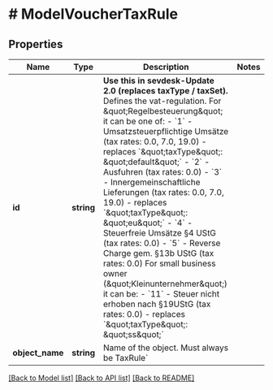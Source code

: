 # # ModelVoucherTaxRule

## Properties

Name | Type | Description | Notes
------------ | ------------- | ------------- | -------------
**id** | **string** | **Use this in sevdesk-Update 2.0 (replaces taxType / taxSet).**  Defines the vat-regulation. For \&quot;Regelbesteuerung\&quot; it can be one of:   - &#x60;1&#x60; - Umsatzsteuerpflichtige Umsätze (tax rates: 0.0, 7.0, 19.0) - replaces &#x60;\&quot;taxType\&quot;: \&quot;default\&quot;&#x60;   - &#x60;2&#x60; - Ausfuhren (tax rates: 0.0)   - &#x60;3&#x60; - Innergemeinschaftliche Lieferungen (tax rates: 0.0, 7.0, 19.0) - replaces &#x60;\&quot;taxType\&quot;: \&quot;eu\&quot;&#x60;   - &#x60;4&#x60; - Steuerfreie Umsätze §4 UStG (tax rates: 0.0)   - &#x60;5&#x60; - Reverse Charge gem. §13b UStG (tax rates: 0.0)  For small business owner (\&quot;Kleinunternehmer\&quot;) it can be:   - &#x60;11&#x60; - Steuer nicht erhoben nach §19UStG (tax rates: 0.0) - replaces &#x60;\&quot;taxType\&quot;: \&quot;ss\&quot;&#x60; |
**object_name** | **string** | Name of the object. Must always be TaxRule&#x60; |

[[Back to Model list]](../../README.md#models) [[Back to API list]](../../README.md#endpoints) [[Back to README]](../../README.md)
